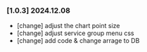 ### [1.0.3] 2024.12.08
- [change] adjust the chart point size
- [change] adjust service group menu css 
- [change] add code & change arrage to DB

